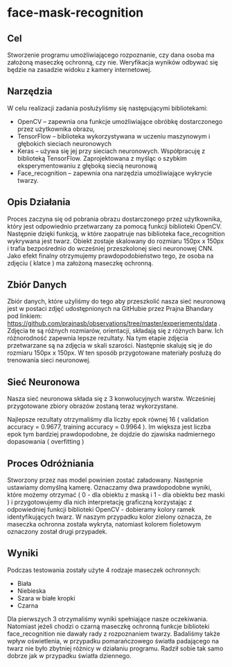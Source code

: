 # face-mask-recognition

## Cel
Stworzenie programu umożliwiającego rozpoznanie, czy dana osoba ma założoną maseczkę ochronną, czy nie. 
Weryfikacja wyników odbywać się będzie na zasadzie widoku z kamery internetowej.

## Narzędzia
W celu realizacji zadania posłużyliśmy się następującymi bibliotekami: 
- OpenCV – zapewnia ona funkcje umożliwiające obróbkę dostarczonego przez użytkownika obrazu,
- TensorFlow – biblioteka wykorzystywana w uczeniu maszynowym i głębokich sieciach neuronowych
- Keras – używa się jej przy sieciach neuronowych. Współpracuję z biblioteką TensorFlow. Zaprojektowana z myśląc o szybkim eksperymentowaniu z głęboką siecią neuronową
- Face_recognition – zapewnia ona narzędzia umożliwiające wykrycie twarzy.

## Opis Działania
Proces zaczyna się od pobrania obrazu dostarczonego przez
użytkownika, który jest odpowiednio przetwarzany za pomocą
funkcji biblioteki OpenCV. Następnie dzięki funkcją, w które
zaopatruje nas biblioteka face_recognition wykrywana jest twarz.
Obiekt zostaje skalowany do rozmiaru 150px x 150px i trafia
bezpośrednio do wcześniej przeszkolonej sieci neuronowej CNN.
Jako efekt finalny otrzymujemy prawdopodobieństwo tego, że
osoba na zdjęciu ( klatce ) ma założoną maseczkę ochronną.

## Zbiór Danych
Zbiór danych, które użyliśmy do tego aby przeszkolić nasza sieć
neuronową jest w postaci zdjęć udostępnionych na GitHubie przez
Prajna Bhandary pod linkiem:
https://github.com/prajnasb/observations/tree/master/experiements/data .
Zdjęcia te są różnych rozmiarów, orientacji, składają się z różnych
barw. Ich różnorodność zapewnia lepsze rezultaty. Na tym etapie
zdjęcia przetwarzane są na zdjęcia w skali szarości. Następnie
skaluję się je do rozmiaru 150px x 150px. W ten sposób
przygotowane materiały posłużą do trenowania sieci neuronowej.

## Sieć Neuronowa
Nasza sieć neuronowa składa się z 3 konwolucyjnych warstw.
Wcześniej przygotowane zbiory obrazów zostaną teraz wykorzystane.

Najlepsze rezultaty otrzymaliśmy dla liczby epok równej 16 ( validation
accuracy = 0.9677, training accuracy = 0.9964 ). Im większa jest
liczba epok tym bardziej prawdopodobne, że dojdzie do zjawiska
nadmiernego dopasowania ( overfitting )

## Proces Odróżniania
Stworzony przez nas model powinien zostać załadowany.
Następnie ustawiamy domyślną kamerę. Oznaczamy dwa
prawdopodobne wyniki, które możemy otrzymać ( 0 - dla obiektu z
maską i 1 - dla obiektu bez maski ) i przygotowujemy dla nich
interpretację graficzną korzystając z odpowiedniej funkcji biblioteki
OpenCV - dobieramy kolory ramek identyfikujących twarz. W
naszym przypadku kolor zielony oznacza, że maseczka ochronna
została wykryta, natomiast kolorem fioletowym oznaczony został
drugi przypadek.

## Wyniki
Podczas testowania zostały użyte 4 rodzaje maseczek ochronnych:
- Biała
- Niebieska
- Szara w białe kropki
- Czarna

Dla pierwszych 3 otrzymaliśmy wyniki spełniające nasze
oczekiwania. Natomiast jeżeli chodzi o czarną maseczkę ochronną
funkcje biblioteki face_recognition nie dawały rady z rozpoznaniem
twarzy. Badaliśmy także wpływ oświetlenia, w przypadku
pomarańczowego światła padającego na twarz nie było zbytniej
różnicy w działaniu programu. Radził sobie tak samo dobrze jak w
przypadku światła dziennego.

